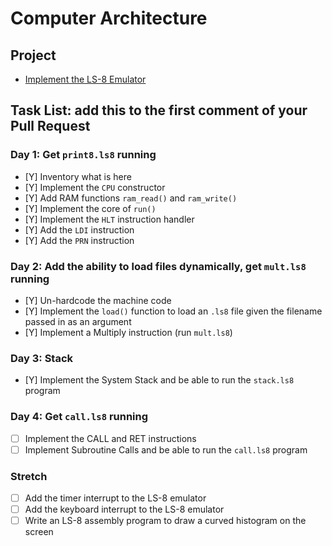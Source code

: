 # Computer Architecture

## Project

* [Implement the LS-8 Emulator](ls8/)

## Task List: add this to the first comment of your Pull Request

### Day 1: Get `print8.ls8` running

- [Y] Inventory what is here
- [Y] Implement the `CPU` constructor
- [Y] Add RAM functions `ram_read()` and `ram_write()`
- [Y] Implement the core of `run()`
- [Y] Implement the `HLT` instruction handler
- [Y] Add the `LDI` instruction
- [Y] Add the `PRN` instruction

### Day 2: Add the ability to load files dynamically, get `mult.ls8` running

- [Y] Un-hardcode the machine code
- [Y] Implement the `load()` function to load an `.ls8` file given the filename
      passed in as an argument
- [Y] Implement a Multiply instruction (run `mult.ls8`)

### Day 3: Stack

- [Y] Implement the System Stack and be able to run the `stack.ls8` program

### Day 4: Get `call.ls8` running

- [ ] Implement the CALL and RET instructions
- [ ] Implement Subroutine Calls and be able to run the `call.ls8` program

### Stretch

- [ ] Add the timer interrupt to the LS-8 emulator
- [ ] Add the keyboard interrupt to the LS-8 emulator
- [ ] Write an LS-8 assembly program to draw a curved histogram on the screen
